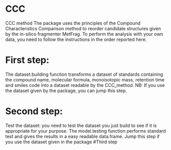 # CCC
CCC method
The package uses the principles of the Compound Characteristics Comparison method to reorder candidate structures given by the in-silico fragmenter MetFrag. To perform the analysis with your own data, you need to follow the instructions in the order reported here.
# First step: 
The dataset.building function transforms a dataset of standards containing the compound name, molecular formula, monoisotopic mass, retention time and smiles code into a dataset readable by the CCC_method. NB: If you use the dataset given by the package, you can jump this step.
# Second step:
Test the dataset: you need to test the dataset you just build to see if it is appropriate for your purpose. The model.testing function performs standard test and gives the results in a easy readable data.frame. Jump this step if you use the dataset given in the package
#Third step


